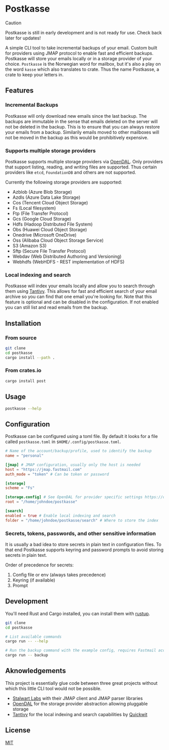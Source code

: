 # Postkasse

<!-- Insert nice HTML with warning about work in progress status -->


> [!CAUTION]
> Postkasse is still in early development and is not ready for use.
> Check back later for updates!


A simple CLI tool to take incremental backups of your email.
Custom built for providers using JMAP protocol to enable fast and efficient backups.
Postkasse will store your emails locally or in a storage provider of your choice.
`Postkasse` is the Norwegian word for mailbox, but it's also a play on the word `kasse` which also translates to crate.
Thus the name Postkasse, a crate to keep your letters in.

## Features

### Incremental Backups

Postkasse will only download new emails since the last backup.
The backups are immutable in the sense that emails deleted on the server will not be deleted in the backup.
This is to ensure that you can always restore your emails from a backup.
Similarily emails moved to other mailboxes will not be moved in the backup as this would be prohibitively expensive.

### Supports multiple storage providers

Postkasse supports multiple storage providers via [OpenDAL](https://opendal.apache.org/).
Only providers that support listing, reading, and writing files are supported.
Thus certain providers like `etcd`, `FoundationDB` and others are not supported.

Currently the following storage providers are supported:

- Azblob (Azure Blob Storage)
- Azdls (Azure Data Lake Storage)
- Cos (Tencent Cloud Object Storage)
- Fs (Local filesystem)
- Ftp (File Transfer Protocol)
- Gcs (Google Cloud Storage)
- Hdfs (Hadoop Distributed File System)
- Obs (Huawei Cloud Object Storage)
- Onedrive (Microsoft OneDrive)
- Oss (Alibaba Cloud Object Storage Service)
- S3 (Amazon S3)
- Sftp (Secure File Transfer Protocol)
- Webdav (Web Distributed Authoring and Versioning)
- Webhdfs (WebHDFS - REST implementation of HDFS)


### Local indexing and search

Postkasse will index your emails locally and allow you to search through them using [Tantivy](https://github.com/quickwit-oss/tantivy).
This allows for fast and efficient search of your email archive so you can find that one email you're looking for.
Note that this feature is optional and can be disabled in the configuration.
If not enabled you can still list and read emails from the backup.


## Installation

### From source

```bash
git clone
cd postkasse
cargo install --path .
```

### From crates.io

```bash
cargo install post
```

## Usage


```bash
postkasse --help
```


## Configuration

Postkasse can be configured using a toml file.
By default it looks for a file called `postkasse.toml` in `$HOME/.config/postkasse.toml`.


```toml
# Name of the account/backup/profile, used to identify the backup
name = "personal"

[jmap] # JMAP configuration, usually only the host is needed
host = "https://jmap.fastmail.com"
auth_mode = "token" # Can be token or password

[storage]
scheme = "Fs"

[storage.config] # See OpenDAL for provider specific settings https://opendal.apache.org/
root = "/home/johndoe/postkasse"

[search]
enabled = true # Enable local indexing and search
folder = "/home/johndoe/postkasse/search" # Where to store the index
```

### Secrets, tokens, passwords, and other sensitive information

It is usually a bad idea to store secrets in plain text in configuration files.
To that end Postkasse supports keyring and password prompts to avoid storing secrets in plain text.

Order of precedence for secrets:

1. Config file or env (always takes precedence)
2. Keyring (if available)
3. Prompt


## Development

You'll need Rust and Cargo installed, you can install them with [rustup](https://rustup.rs/).

```bash
git clone
cd postkasse

# List available commands
cargo run -- --help

# Run the backup command with the example config, requires Fastmail account and token
cargo run -- backup
```

## Aknowledgements

This project is essentially glue code between three great projects without which this little CLI tool would not be possible.

- [Stalwart Labs](https://stalw.art/) with their JMAP client and JMAP parser libraries 
- [OpenDAL](https://opendal.apache.org/) for the storage provider abstraction allowing pluggable storage
- [Tantivy](https://github.com/quickwit-oss/tantivy) for the local indexing and search capabilities by [Quickwit](https://quickwit.io/)


## License

[MIT](https://choosealicense.com/licenses/mit/)